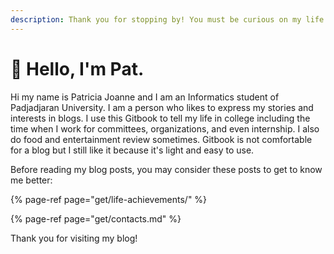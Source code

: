 ```yaml
---
description: Thank you for stopping by! You must be curious on my life huh?
---
```


# 👋 Hello, I'm Pat.

Hi my name is Patricia Joanne and I am an Informatics student of Padjadjaran University. I am a person who likes to express my stories and interests in blogs. I use this Gitbook to tell my life in college including the time when I work for committees, organizations, and even internship. I also do food and entertainment review sometimes. Gitbook is not comfortable for a blog but I still like it because it's light and easy to use.

Before reading my blog posts, you may consider these posts to get to know me better:

{% page-ref page="get/life-achievements/" %}

{% page-ref page="get/contacts.md" %}

Thank you for visiting my blog!

